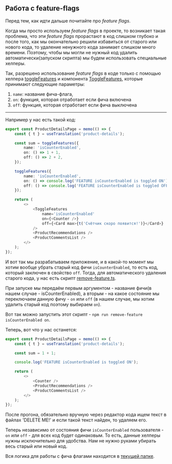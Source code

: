 ## Работа с feature-flags

Перед тем, как идти дальше почитайте про _feature flags_.

Когда мы просто используем _feature flags_ в проекте, то возникает такая проблема, что
эти _feature flags_ прорастают в код слишком глубоко и после того, как мы окончательно решили
избавиться от старого или нового кода, то удаление ненужного кода занимает слишком много времени.
Поэтому, чтобы мы могли не нужный код удалить автоматически(запуском скрипта) мы будем использовать
специальные хелперы.

Так, разрешено использование _feature flags_ в коде только с помощью хелпера
[toggleFeatures](/src/shared/lib/featureFlags/lib/toggleFeatures.ts)
и компонента [ToggleFeatures](/src/shared/lib/featureFlags/components/ToggleFeatures/ToggleFeatures.tsx),
которые принимают следующие параметры:

1. `name`: название фича-флага,
2. `on`: функция, которая отработает если фича включена
3. `off`: функция, которая отработает если фича выключена

---

Например у нас есть такой код:

```typescript jsx
export const ProductDetailsPage = memo(() => {
	const { t } = useTranslation('product-details');

	const sum = toggleFeatures({
		name: 'isCounterEnabled',
		on: () => 1 + 1,
		off: () => 2 + 2,
	});

	toggleFeatures({
		name: 'isCounterEnabled',
		on: () => console.log('FEATURE isCounterEnabled is toggled ON'),
		off: () => console.log('FEATURE isCounterEnabled is toggled OFF'),
	});

	return (
		<>
			<ToggleFeatures
				name='isCounterEnabled'
				on={<Counter />}
				off={<Card max>{t('Счётчик скоро появится!')}</Card>}
			/>
			<ProductRecommendations />
			<ProductCommentsList />
		</>
	);
});
```

И вот так мы разрабатываем приложение, и в какой-то момент мы хотим вообще убрать старый код фичи `isCounterEnabled`,
то есть код, который заключен в свойство `off`. Тогда, для автоматического удаления старого кода,
у нас есть скрипт [remove-feature.ts](/scripts/refactoring/removeFeatureFlag/removeFeatureFlag.ts).

При запуске мы передаём первым аргументом - название фичи(в нашем случае - isCounterEnabled), а вторым - на какое
состояние мы переключаем данную фичу - `on` или `off` (в нашем случае, мы хотим удалить
старый код поэтому выбираем `on`).

Вот так можно запустить этот скрипт - `npm run remove-feature isCounterEnabled on`.

Теперь, вот что у нас останется:

```typescript jsx
export const ProductDetailsPage = memo(() => {
	const { t } = useTranslation('product-details');

	const sum = 1 + 1;

	console.log('FEATURE isCounterEnabled is toggled ON');

	return (
		<>
			<Counter />
			<ProductRecommendations />
			<ProductCommentsList />
		</>
	);
});
```

После прогона, обязательно вручную через редактор кода ищем текст в файлах 'DELETE ME!'
и если такой текст найден, то удаляем его.

Теперь независимо от состояния фичи `isCounterEnabled` пользователя - `on` или `off` - для всех код будет одинаковым.
То есть, данные хелперы нужны исключительно для удобства. Нам не нужно руками убирать весь
старый или новый код.

Вся логика для работы с фича флагами находится в [текущей папке](/src/shared/lib/featureFlags/).
